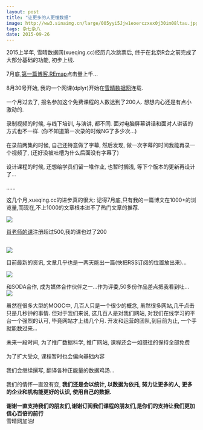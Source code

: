 ```yaml
---
layout: post
title: "让更多的人更懂数据"
image: http://ww3.sinaimg.cn/large/005yyi5Jjw1eoerczxex0j30im08ltau.jpg
tags: 杂七杂八
date: 2015-09-26
---
```


2015上半年, 雪晴数据网(xueqing.cc)经历几次跳票后, 终于在北京R会之前完成了大部分基础的功能, 初步上线.
<br/><br/>
7月底,[第一篇博客,REmap](http://www.xueqing.cc/cms/article/10)点击量上千...
<br/><br/>
8月30号开始, 我的一个网课(dplyr)开始在[雪晴数据网](http://www.xueqing.cc/course/31)连载.
<br/><br/>
一个月过去了, 报名参加这个免费课程的人数达到了200人. 想想内心还是有点小激动的.
<br/><br/>
录制视频的时候, 与线下培训, 与演讲, 都不同. 面对电脑屏幕讲话和面对人讲话的方式也不一样. (你不知道第一次录的时候NG了多少次...)
<br/><br/>
在录前两集的时候, 自己还特意做了字幕, 然后发现, 做一次字幕的时间我能再录一个视频了, (还好没被吐槽为什么后面没有字幕了)
<br/><br/>
设计课程的时候, 还想给学员们留一堆作业, 也暂时搁浅, 等下个版本的更新再设计了...
<br/><br/>
......

这几个月,xueqing.cc的进步真的很大:
记得7月底,只有我的一篇博文在1000+的浏览量,而现在,不上1000的文章根本进不了热门文章的推荐.

<img src="http://7xr5em.com1.z0.glb.clouddn.com/33.png">

[肖老师的课](http://www.xueqing.cc/course/1)注册超过500,我的课也过了200
<br/><br/>

<img src="http://7xr5em.com1.z0.glb.clouddn.com/34.png">

目前最新的资讯, 文章几乎也是一两天能出一篇(快把RSS订阅的位置放出来)...

<img src="http://7xr5em.com1.z0.glb.clouddn.com/35.png">


和SODA合作, 成为媒体合作伙伴之一...作为评委,50多份作品差点把我看到吐...
<img src="http://7xr5em.com1.z0.glb.clouddn.com/36.png">



虽然在很多大型的MOOC中, 几百人只是一个很少的概念, 虽然很多网站,几千点击只是几秒钟的事情. 但对于我们来说, 这几百人是对我们网站, 对我们在线学习的平台一个强烈的认可, 毕竟网站才上线几个月. 开发和运营的团队,到目前为止, 一个手就能数过来...
<br/><br/>
未来一段时间, 为了推广数据科学, 推广网站, 课程还会一如既往的保持全部免费
<br/><br/>
为了扩大受众, 课程暂时也会偏向基础内容
<br/><br/>
我们会继续撰写, 翻译各种正能量的数据鸡汤...
<br/><br/>
我们的情怀一直没有变, **我们还是会以统计, 以数据为依托, 努力让更多的人, 更多的企业和机构能更好的认识, 使用自己的数据.**
<br/><br/>
**谢谢一直支持我们的朋友们,谢谢订阅我们课程的朋友们,是你们的支持让我们更加信心百倍的前行**
<br/>
雪晴网加油!
